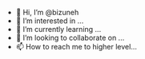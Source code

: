 - 👋 Hi, I’m @bizuneh
- 👀 I’m interested in ...
- 🌱 I’m currently learning ...
- 💞️ I’m looking to collaborate on ...
- 📫 How to reach me to higher level...

<!---
bizuneh/bizuneh is a ✨ special ✨ repository because its `README.md` (this file) appears on your GitHub profile.
You can click the Preview link to take a look at your changes.
--->
